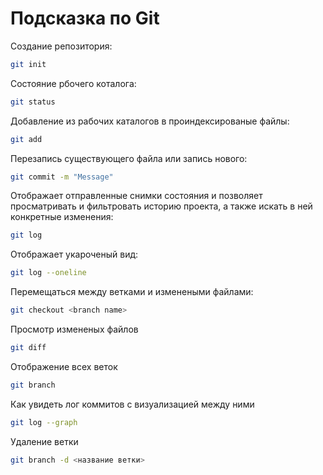 # Подсказка по Git

Создание репозитория:
```sh
git init
```
Состояние рбочего коталога:
```sh
git status
```
Добавление из рабочих каталогов в проиндексированые файлы:
```sh
git add
```
Перезапись существующего файла или запись нового:
```sh
git commit -m "Message"
```
Отображает отправленные снимки состояния и позволяет просматривать и фильтровать историю проекта, а также искать в ней конкретные изменения:
```sh
git log
```
Отображает укароченый вид:
```sh
git log --oneline
```
Перемещаться между ветками и изменеными файлами:
```sh
git checkout <branch name> 
```
Просмотр измененых файлов
```sh
git diff
```
Отображение всех веток
```sh
git branch
```
Как увидеть лог коммитов с визуализацией между ними
```sh
git log --graph
```
Удаление ветки
```sh
git branch -d <название ветки>
```